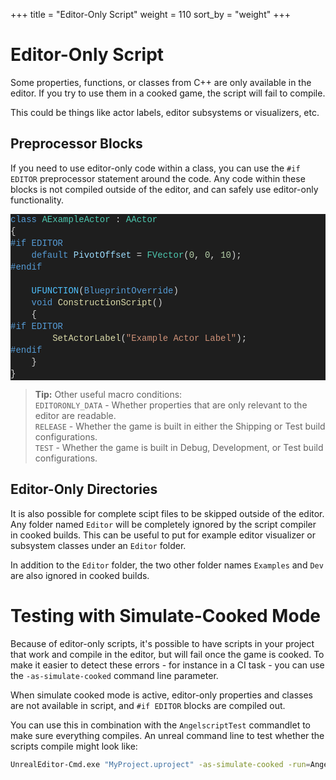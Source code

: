 +++
title = "Editor-Only Script"
weight = 110
sort_by = "weight"
+++

# Editor-Only Script
Some properties, functions, or classes from C++ are only available in the editor.
If you try to use them in a cooked game, the script will fail to compile.

This could be things like actor labels, editor subsystems or visualizers, etc.

## Preprocessor Blocks
If you need to use editor-only code within a class, you can use the `#if EDITOR` preprocessor statement around the code.
Any code within these blocks is not compiled outside of the editor, and can safely use editor-only functionality.

<div class="code_block" style="color: #d4d4d4;background-color: #1e1e1e;font-family: 'Terminus (TTF) for Windows', Consolas, 'Courier New', monospace;font-weight: normal;font-size: 14px;line-height: 19px;white-space: pre;"><div><span style="color: #569cd6;">class</span><span style="color: #d4d4d4;"> </span><span style="color: #4ec9b0;">AExampleActor</span><span style="color: #d4d4d4;"> : </span><span style="color: #4ec9b0;">AActor</span></div><div><span style="color: #d4d4d4;">{</span></div><div><span style="color: #569cd6;">#if EDITOR</span></div><div><span style="color: #d4d4d4;">&#160; &#160; </span><span style="color: #569cd6;">default</span><span style="color: #d4d4d4;"> </span><span style="color: #9cdcfe;">PivotOffset</span><span style="color: #d4d4d4;"> = </span><span style="color: #4ec9b0;">FVector</span><span style="color: #d4d4d4;">(</span><span style="color: #b5cea8;">0</span><span style="color: #d4d4d4;">, </span><span style="color: #b5cea8;">0</span><span style="color: #d4d4d4;">, </span><span style="color: #b5cea8;">10</span><span style="color: #d4d4d4;">);</span></div><div><span style="color: #569cd6;">#endif</span></div><br><div><span style="color: #d4d4d4;">&#160; &#160; </span><span style="color: #4fc1ff;">UFUNCTION</span><span style="color: #d4d4d4;">(</span><span style="color: #569cd6;">BlueprintOverride</span><span style="color: #d4d4d4;">)</span></div><div><span style="color: #d4d4d4;">&#160; &#160; </span><span style="color: #569cd6;">void</span><span style="color: #d4d4d4;"> </span><span style="color: #dcdcaa;">ConstructionScript</span><span style="color: #d4d4d4;">()</span></div><div><span style="color: #d4d4d4;">&#160; &#160; {</span></div><div><span style="color: #569cd6;">#if EDITOR</span></div><div><span style="color: #d4d4d4;">&#160; &#160; &#160; &#160; </span><span style="color: #dcdcaa;">SetActorLabel</span><span style="color: #d4d4d4;">(</span><span style="color: #ce9178;">"Example Actor Label"</span><span style="color: #d4d4d4;">);</span></div><div><span style="color: #569cd6;">#endif</span></div><div><span style="color: #d4d4d4;">&#160; &#160; }</span></div><div><span style="color: #d4d4d4;">}</span></div></div>

> **Tip:** Other useful macro conditions:  
> `EDITORONLY_DATA` - Whether properties that are only relevant to the editor are readable.  
> `RELEASE` - Whether the game is built in either the Shipping or Test build configurations.  
> `TEST` - Whether the game is built in Debug, Development, or Test build configurations.

## Editor-Only Directories
It is also possible for complete scipt files to be skipped outside of the editor.
Any folder named `Editor` will be completely ignored by the script compiler in cooked builds.
This can be useful to put for example editor visualizer or subsystem classes under an `Editor` folder.

In addition to the `Editor` folder, the two other folder names `Examples` and `Dev` are also ignored in cooked builds.

# Testing with Simulate-Cooked Mode
Because of editor-only scripts, it's possible to have scripts in your project that work and compile in the editor, but will fail once the game is cooked.
To make it easier to detect these errors - for instance in a CI task - you can use the `-as-simulate-cooked` command line parameter.

When simulate cooked mode is active, editor-only properties and classes are not available in script, and `#if EDITOR` blocks are compiled out.

You can use this in combination with the `AngelscriptTest` commandlet to make sure everything compiles.
An unreal command line to test whether the scripts compile might look like:
```sh
UnrealEditor-Cmd.exe "MyProject.uproject" -as-simulate-cooked -run=AngelscriptTest
```